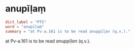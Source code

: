 # anupīḷaṃ

``` toml
dict_label = "PTS"
word = "anupīḷaṃ"
summary = "at Pv-a.161 is to be read anuppīḷan (q.v.)."
```

at Pv\-a.161 is to be read *anuppīḷan* (q.v.).

